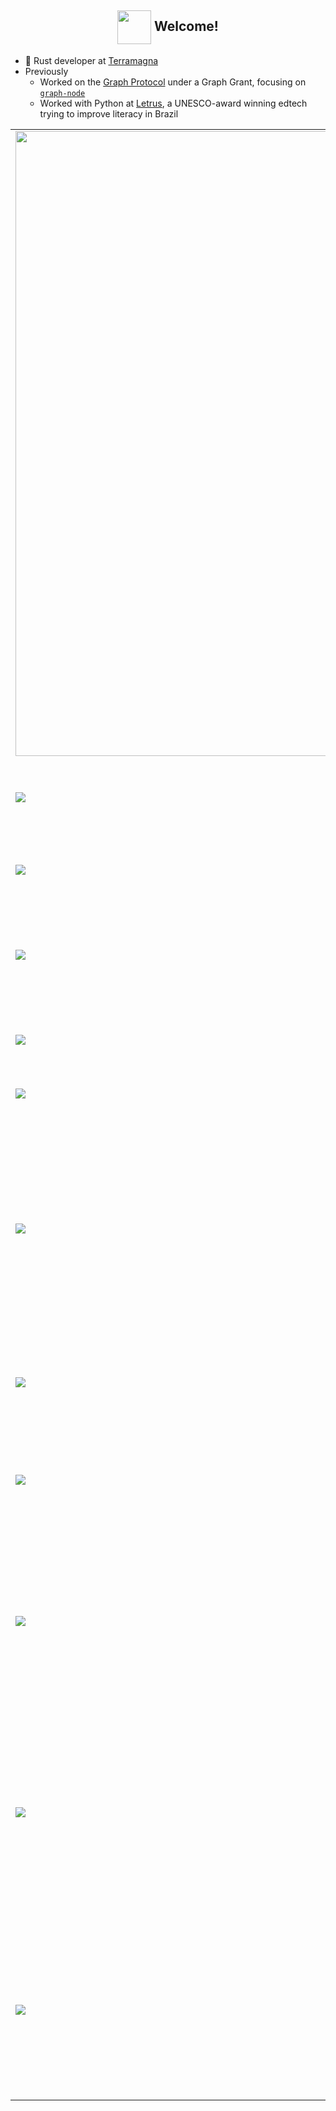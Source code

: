 
<h2 align="center"><img align="center" src="https://64.media.tumblr.com/c9ccc2e473906c84bb0327f152a4f859/tumblr_p5xbgx3Ypi1swlmkqo1_400.png" height="54px" />  Welcome!</h2>

- 🦀 Rust developer at [Terramagna](https://terramagna.com.br/)
- Previously
    - Worked on the [Graph Protocol](https://thegraph.com/) under a Graph Grant, focusing on [`graph-node`](https://github.com/graphprotocol/graph-node)
    - Worked with Python at [Letrus](https://www.letrus.com.br/), a UNESCO-award winning edtech trying to improve literacy in Brazil


<table>     
  <tr>
    <td><a href="https://github.com/vrmiguel"><img src="https://github-readme-stats.vercel.app/api/top-langs/?username=vrmiguel&layout=compact&langs_count=10&hide=css,m4,c,html,javascript&bg_color=90,5c252d,090300&title_color=fff&text_color=fff" width="1000"/></a></td>
    <td>
      Rust, C, C++ and Python are the languages I am most comfortable with.<br><br>I'm really interested in functional programming languages! <br>The ones I'm  learning right now are Haskell, Clojure and Elixir.<br><br>C was excluded from the list to the left.
    </td>
  </tr>
<tr>
  
  <tr>
    <td><a href="https://github.com/vrmiguel/ouch"><img src="https://github-readme-stats.vercel.app/api/pin/?username=ouch-org&repo=ouch&bg_color=90,5c252d,090300&title_color=fff&text_color=fff&theme=dark" /></a></td>
    <td>
        `ouch` is a small command-line utility for compressing and decompressing files easily!
    </td>
  </tr>

  <tr>
    <td><a href="https://github.com/vrmiguel/bustd"><img src="https://github-readme-stats.vercel.app/api/pin/?username=vrmiguel&repo=bustd&bg_color=90,5c252d,090300&title_color=fff&text_color=fff&theme=dark" /></a></td>
    <td>
        Userland process killer daemon to handle out-of-memory scenarios on Linux
    </td>
  </tr>
    
  <tr>
    <td><a href="https://github.com/vrmiguel/buztd"><img src="https://github-readme-stats.vercel.app/api/pin/?username=vrmiguel&repo=buztd&bg_color=90,5c252d,090300&title_color=fff&text_color=fff&theme=dark" /></a></td>
    <td>
        Same as above but written in Zig since I wanted to test out the language. This version avoids making any heap allocations.
    </td>
  </tr>


  <tr>
    <td><a href="https://github.com/vrmiguel/to-trash"><img src="https://github-readme-stats.vercel.app/api/pin/?username=vrmiguel&repo=to-trash&bg_color=90,5c252d,090300&title_color=fff&text_color=fff&theme=dark" /></a></td>
    <td>
        a fast, small, and hopefully FreeDesktop-compliant file trasher for Linux
    </td>
  </tr>
  
   <tr>
    <td><a href="https://github.com/vrmiguel/endless-trial"><img src="https://github-readme-stats.vercel.app/api/pin/?username=vrmiguel&repo=endless-trial&bg_color=90,5c252d,090300&title_color=fff&text_color=fff&theme=dark" /></a></td>
    <td>
        Old-school 2D wave-based bullet-hell game
    </td>
  </tr>
  
  <tr>
    <td><a href="https://github.com/vrmiguel/taruga"><img src="https://github-readme-stats.vercel.app/api/pin/?username=vrmiguel&repo=taruga&bg_color=90,5c252d,090300&title_color=fff&text_color=fff&theme=dark" /></a></td>
    <td>
        Taruga is a single-header, highly portable <a href="https://www.sfml-dev.org/">SFML</a>-based turtle graphics library, inspired by the Logo programming language. Through simple directives (go forward/backward, turn by an amount of degrees, etc.), Taruga is able to draw intricate shapes in an intuitive way.
    </td>
  </tr>

   <tr>
    <td><a href="https://github.com/vrmiguel/kindly"><img src="https://github-readme-stats.vercel.app/api/pin/?username=vrmiguel&repo=kindly&bg_color=90,5c252d,090300&title_color=fff&text_color=fff&theme=dark" /></a></td>
    <td>
        A simple set-user-ID-root program, sort of like `sudo`, for educational purposes only.
    </td>
  </tr>
  
  <tr>
    <td><a href="https://github.com/vrmiguel/jacarex-old"><img src="https://github-readme-stats.vercel.app/api/pin/?username=vrmiguel&repo=jacarex-old&bg_color=90,5c252d,090300&title_color=fff&text_color=fff&theme=dark" /></a></td>
    <td>
        Jacarex is a command-line Regex playground (tester) REPL, including an optional integrated Regex introductory tutorial.
    </td>
  </tr>

  <tr>
    <td><a href="https://github.com/vrmiguel/lasercrab"><img src="https://github-readme-stats.vercel.app/api/pin/?username=vrmiguel&repo=lasercrab&bg_color=90,5c252d,090300&title_color=fff&text_color=fff&theme=dark" /></a></td>
    <td>
      Lasercrab is a zero dependencies al-Haytham's model-based ray-tracer running entirely on the CPU (no hardware acceleration), featuring accurate reflections and refractions, as well as a barebones offline renderer.
    </td>
  </tr>

  <tr>
    <td><a href="https://github.com/GIBIS-UNIFESP/wiredpanda"><img src="https://github-readme-stats.vercel.app/api/pin/?username=GIBIS-UNIFESP&repo=wiredpanda&bg_color=90,5c252d,090300&title_color=fff&text_color=fff&theme=dark" /></a></td>
    <td>
      Wired Panda is a Qt5/C++11 logic circuits simulator amply used at the Federal University of São Paulo. I took it out of abandonment after its original development group stopped working on it and now Wired Panda is on track of becoming an official KDE application!
    </td>
  </tr>
  
  <tr>
    <td><a href="https://github.com/carmesim/pulga"><img src="https://github-readme-stats.vercel.app/api/pin/?username=carmesim&repo=pulga&bg_color=90,5c252d,090300&title_color=fff&text_color=fff&theme=dark" /></a></td>
    <td>
      Pulga is a command-line system information tool, similar to Neofetch and the like, but focused on being really fast. Pulga is currently on pause as its maintainers (@marcospb10 and me) are focusing on other projects.
    </td>
  </tr> 
</table>
